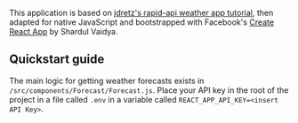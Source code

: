 This application is based on [jdretz's rapid-api weather app tutorial](https://github.com/jdretz/rapid-api-react-weather-app-tutorial), then adapted for native JavaScript and bootstrapped with Facebook's [Create React App](https://github.com/facebook/create-react-app) by Shardul Vaidya.

## Quickstart guide

The main logic for getting weather forecasts exists in `/src/components/Forecast/Forecast.js`.
Place your API key in the root of the project in a file called `.env` in a variable called `REACT_APP_API_KEY=<insert API Key>`.

## 